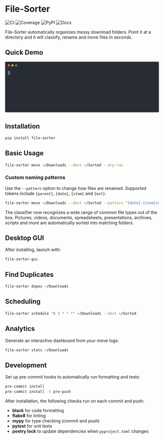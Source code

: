 # File-Sorter

![CI](https://github.com/<ORG>/file-sorter/actions/workflows/ci.yml/badge.svg) ![Coverage](https://codecov.io/gh/<ORG>/file-sorter/branch/main/graph/badge.svg) ![PyPI](https://img.shields.io/pypi/v/file-sorter) ![Docs](https://img.shields.io/badge/docs-online-blue)

File-Sorter automatically organizes messy download folders. Point it at a directory and it will classify, rename and move files in seconds.

## Quick Demo

![Demo](media/demo.svg)

## Installation
```bash
pip install file-sorter
```

## Basic Usage
```bash
file-sorter move ~/Downloads --dest ~/Sorted --dry-run
```

### Custom naming patterns
Use the ``--pattern`` option to change how files are renamed. Supported tokens
include ``{parent}``, ``{date}``, ``{stem}`` and ``{ext}``.
```bash
file-sorter move ~/Downloads --dest ~/Sorted --pattern "{date}-{stem}{ext}"
```

The classifier now recognizes a wide range of common file types out of the box.
Pictures, videos, documents, spreadsheets, presentations, archives, scripts and
more are automatically sorted into matching folders.


## Desktop GUI
After installing, launch with:
```bash
file-sorter-gui
```

## Find Duplicates
```bash
file-sorter dupes ~/Downloads
```

## Scheduling
```bash
file-sorter schedule "0 3 * * *" ~/Downloads --dest ~/Sorted
```

## Analytics
Generate an interactive dashboard from your move logs:
```bash
file-sorter stats ~/Downloads
```

## Development
Set up pre-commit hooks to automatically run formatting and tests:
```bash
pre-commit install
pre-commit install -t pre-push
```
After installation, the following checks run on each commit and push:
- **black** for code formatting
- **flake8** for linting
- **mypy** for type checking (commit and push)
- **pytest** for unit tests
- **poetry lock** to update dependencies when `pyproject.toml` changes
